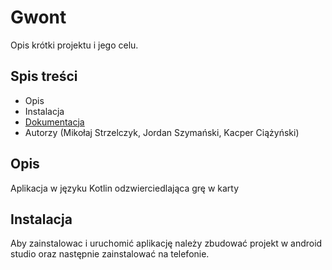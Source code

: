 # Gwont

Opis krótki projektu i jego celu.

## Spis treści

- Opis
- Instalacja 
- [Dokumentacja](documentation.md)
- Autorzy  (Mikołaj Strzelczyk, Jordan Szymański, Kacper Ciążyński)


## Opis

Aplikacja w języku Kotlin odzwierciedlająca grę w karty

## Instalacja

Aby zainstalowac i uruchomić aplikację należy zbudować projekt w android studio oraz następnie zainstalować na telefonie.


